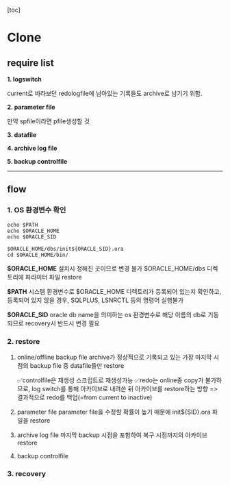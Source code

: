 [toc]

# Clone

## require list

**1. logswitch**

current로 바라보던 redologfile에 남아있는 기록들도 archive로 남기기 위함.

**2. parameter file**

만약 spfile이라면 pfile생성할 것

**3. datafile**

**4. archive log file**

**5. backup controlfile**

---

## flow

### 1. OS 환경변수 확인

```shell
echo $PATH
echo $ORACLE_HOME
echo $ORACLE_SID

$ORACLE_HOME/dbs/init${ORACLE_SID}.ora
cd $ORACLE_HOME/bin/
```

**$ORACLE_HOME**
설치시 정해진 곳이므로 변경 불가
$ORACLE_HOME/dbs 디렉토리에 파라미터 파일 restore

**$PATH**
시스템 환경변수로 $ORACLE_HOME 디렉토리가 등록되어 있는지 확인하고, 등록되어 있지 않을 경우, SQLPLUS, LSNRCTL 등의 명령어 실행불가

**$ORACLE_SID**
oracle db name을 의미하는 os 환경변수로 해당 이름의 db로 기동되므로 recovery시 반드시 변경 필요

### 2. restore

1. online/offline backup file
   archive가 정상적으로 기록되고 있는 가장 마지막 시점의 backup file 중 datafile들만 restore

   ✅controlfile은 재생성 스크립트로 재생성가능
   ✅redo는 online중 copy가 불가하므로, log switch를 통해 아카이브로 내려쓴 뒤 아카이브를 restore하는 방향 => 결과적으로 redo를 백업(=from current to inactive)

2. parameter file
   parameter file을 수정할 확률이 높기 때문에 init${SID}.ora 파일을 restore

3. archive log file
   마지막 backup 시점을 포함하여 복구 시점까지의 아카이브 restore

4. backup controlfile

### 3. recovery

